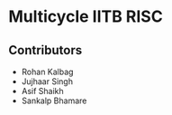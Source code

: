 # Multicycle IITB RISC

## Contributors

- Rohan Kalbag
- Jujhaar Singh
- Asif Shaikh
- Sankalp Bhamare
